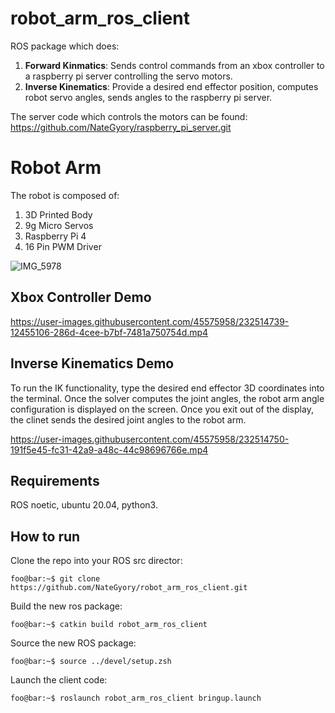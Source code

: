 # robot_arm_ros_client
ROS package which does:

1. **Forward Kinmatics**: Sends control commands from an xbox controller to a raspberry pi server controlling the servo motors.
2. **Inverse Kinematics**: Provide a desired end effector position, computes robot servo angles, sends angles to the raspberry pi server.  

The server code which controls the motors can be found: https://github.com/NateGyory/raspberry_pi_server.git

# Robot Arm
The robot is composed of:

1. 3D Printed Body
2. 9g Micro Servos
3. Raspberry Pi 4
4. 16 Pin PWM Driver

![IMG_5978](https://user-images.githubusercontent.com/45575958/232516272-0147a491-f3e1-4a41-ab33-6110470881d7.JPG)

## Xbox Controller Demo

https://user-images.githubusercontent.com/45575958/232514739-12455106-286d-4cee-b7bf-7481a750754d.mp4

## Inverse Kinematics Demo
To run the IK functionality, type the desired end effector 3D coordinates into the terminal. Once the solver computes the joint angles, the robot arm angle configuration is displayed on the screen. Once you exit out of the display, the clinet sends the desired joint angles to the robot arm.

https://user-images.githubusercontent.com/45575958/232514750-191f5e45-fc31-42a9-a48c-44c98696766e.mp4

## Requirements
ROS noetic, ubuntu 20.04, python3.

## How to run
Clone the repo into your ROS src director:

```console
foo@bar:~$ git clone https://github.com/NateGyory/robot_arm_ros_client.git
```

Build the new ros package:

```console
foo@bar:~$ catkin build robot_arm_ros_client
```

Source the new ROS package:

```console
foo@bar:~$ source ../devel/setup.zsh
```

Launch the client code:

```console
foo@bar:~$ roslaunch robot_arm_ros_client bringup.launch
```
